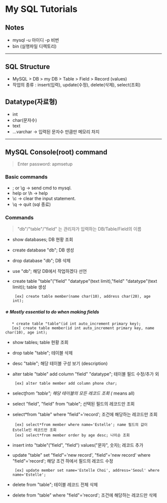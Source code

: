 # My SQL Tutorials

## Notes
* mysql -u 아이디 -p 비번
* bin (실행파일 디렉토리)

---

## SQL Structure
* MySQL > DB > my DB > Table > Field > Record (values)
* 작업의 종류  : insert(입력), update(수정), delete(삭제), select(조회)


## Datatype(자료형)
* int
* char(문자수)
* text
* ...varchar -> 입력된 문자수 만큼만 메모리 차지

---

## MySQL Console(root) command
> Enter password: apmsetup


### Basic commands
* ; or \g → send cmd to mysql.
* help or \h → help
* \c → clear the input statement.
* \q → quit (sql 종료)


### Commands

> "db"/"table"/"field" 는 관리자가 입력하는 DB/Table/Field의 이름 

* show databases; DB 현황 조회
* create database "db"; DB 생성
* drop database "db"; DB 삭제
* use "db"; 해당 DB에서 작업하겠다 선언

* create table "table"("field" "datatype"(text limit),"field" "datatype"(text limit)); table 생성

       [ex] create table member(name char(10), address char(20), age int);

##### ※ Mostly essential to do when making fields
       * create table "table"(id int auto_increment primary key);
       [ex] create table member(id int auto_increment primary key, name char(10), age int);

* show tables; table 현황 조회
* drop table "table"; 테이블 삭제
* desc "table"; 해당 테이블 구성 보기 (description)
* alter table "table" add column "field" "datatype"; 테이블 필드 수정/추가 외

       [ex] alter table member add column phone char;

* select*from "table"; 해당 테이블의 모든 레코드 조회 (* means all)
* select "field", "field" from "table"; 선택된 필드의 레코드만 조회
* select*from "table" where "field"='record'; 조건에 해당하는 레코드만 조회

       [ex] select*from member where name='Estelle'; name 필드의 값이 Estelle인 레코드만 조회
       [ex] select*from member order by age desc; 나이순 조회

* insert into "table"("field", "field") values("문자", 숫자); 레코드 추가
* update "table" set "field"='new record', "field"='new record' where "field"='record'; 해당 조건 하에서 필드의 레코드 수정

       [ex] update member set name='Estelle Choi', address='Seoul' where name='Estelle';

* delete from "table"; 테이블 레코드 전체 삭제
* delete from "table" where "field"='record'; 조건에 해당하는 레코드만 삭제

